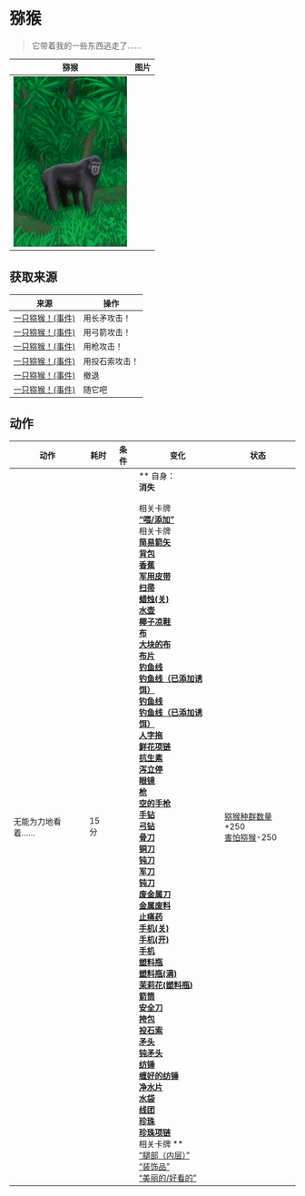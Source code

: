 # 猕猴  
> 它带着我的一些东西逃走了……  
  
  猕猴  |   图片   
 ----  |  ----:   
   |  <img decoding="async" src="Sprite/MacaqueEvent.png" href="a.md" style="max-width:300px;max-height:300px;">   
  
## 获取来源  
来源  |  操作  
----  |  ----  
[一只猕猴！(事件)](Event_MacaqueFightRaid.md)  |  用长矛攻击！  
[一只猕猴！(事件)](Event_MacaqueFightRaid.md)  |  用弓箭攻击！  
[一只猕猴！(事件)](Event_MacaqueFightRaid.md)  |  用枪攻击！  
[一只猕猴！(事件)](Event_MacaqueFightRaid.md)  |  用投石索攻击！  
[一只猕猴！(事件)](Event_MacaqueFightRaid.md)  |  撤退  
[一只猕猴！(事件)](Event_MacaqueRaid.md)  |  随它吧  
## 动作  
动作  |  耗时  |  条件  |  变化  |  状态  
----  |  ----  |  ----  |  ----  |  ----  
无能为力地看着……<br>  |  15分  |    |  ** 自身：**<br>消失<br><br>** 相关卡牌 **<br>[“喂/添加”](tag_Feed.md)<br>** 相关卡牌 **<br>[简易箭矢](ArrowSimple.md)<br>[背包](BackpackTourist.md)<br>[香蕉](Banana.md)<br>[军用皮带](BeltMilitary.md)<br>[扫帚](Broom.md)<br>[蜡烛(关)](CandleOff.md)<br>[水壶](Canteen.md)<br>[椰子凉鞋](CoconutSandals.md)<br>[布](Cloth.md)<br>[大块的布](ClothLarge.md)<br>[布片](ClothSmall.md)<br>[钓鱼线](FishingLineRustic.md)<br>[钓鱼线（已添加诱饵）](FishingLineRusticBait.md)<br>[钓鱼线](FishingLine.md)<br>[钓鱼线（已添加诱饵）](FishingLineBait.md)<br>[人字拖](Flipflops.md)<br>[鲜花项链](FlowerNecklace.md)<br>[抗生素](Antibiotics.md)<br>[泻立停](AntiDiarrhoeaPills.md)<br>[眼镜](Glasses.md)<br>[枪](Gun.md)<br>[空的手枪](GunEmpty.md)<br>[手钻](HandDrill.md)<br>[弓钻](BowDrill.md)<br>[骨刀](KnifeBone.md)<br>[铜刀](KnifeCopper.md)<br>[钝刀](KnifeCopperBlunt.md)<br>[军刀](KnifeMilitary.md)<br>[钝刀](KnifeMilitaryBlunt.md)<br>[废金属刀](KnifeScrap.md)<br>[金属废料](MetalScrap.md)<br>[止痛药](Painkillers.md)<br>[手机(关)](PhoneOff.md)<br>[手机(开)](PhoneOn.md)<br>[手机](PhoneOnLight.md)<br>[塑料瓶](PlasticBottle.md)<br>[塑料瓶(满)](PlasticBottleFull.md)<br>[茉莉花(塑料瓶)](PlasticBottleJasmine.md)<br>[箭筒](Quiver.md)<br>[安全刀](SafetyKnife.md)<br>[挎包](Satchel.md)<br>[投石索](Sling.md)<br>[矛头](SpearHead.md)<br>[钝矛头](SpearHeadBlunt.md)<br>[纺锤](Spindle.md)<br>[缠好的纺锤](SpindleFiber.md)<br>[净水片](WaterPurificationTablets.md)<br>[水袋](Waterskin.md)<br>[线团](YarnFiber.md)<br>[珍珠](Pearl.md)<br>[珍珠项链](PearlNecklace.md)<br>** 相关卡牌 **<br>[“腿部（内层）”](tag_Clothing.md)<br>[“装饰品”](tag_Decoration.md)<br>[“美丽的/好看的”](tag_Pretty.md)  |  [猕猴种群数量](Pop_Macaque.md)+250<br>[害怕猕猴](MacaqueFear.md)-250  


<script>document.title="猕猴 - 卡牌生存百科 Card Survival Wiki";</script>